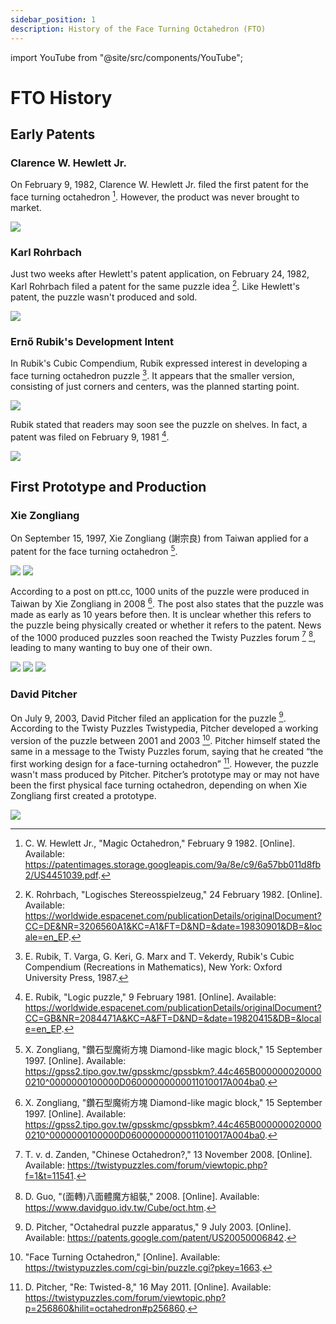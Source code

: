 ```yaml
---
sidebar_position: 1
description: History of the Face Turning Octahedron (FTO)
---
```


import YouTube from "@site/src/components/YouTube";

# FTO History

## Early Patents

### Clarence W. Hewlett Jr.

On February 9, 1982, Clarence W. Hewlett Jr. filed the first patent for the face turning octahedron [^hewlett-1982]. However, the product was never brought to market.

![](img/Hardware/Hewlett.png)

### Karl Rohrbach

Just two weeks after Hewlett's patent application, on February 24, 1982, Karl Rohrbach filed a patent for the same puzzle idea [^rohrbach-1982]. Like Hewlett's patent, the puzzle wasn't produced and sold.

![](img/Hardware/Rohrbach.png)

### Ernő Rubik's Development Intent

In Rubik's Cubic Compendium, Rubik expressed interest in developing a face turning octahedron puzzle [^rubik-varga-keri-marx-vekerdy-1987]. It appears that the smaller version, consisting of just corners and centers, was the planned starting point.

![](img/Hardware/Rubik.png)

Rubik stated that readers may soon see the puzzle on shelves. In fact, a patent was filed on February 9, 1981 [^rubik-1981].

![](img/Hardware/Rubik2.png)

## First Prototype and Production

### Xie Zongliang

On September 15, 1997, Xie Zongliang (謝宗良) from Taiwan applied for a patent for the face turning octahedron [^zongliang-1997].

![](img/Hardware/Xie.png)
![](img/Hardware/Xie2.png)

According to a post on ptt.cc, 1000 units of the puzzle were produced in Taiwan by Xie Zongliang in 2008 [^zongliang-1997]. The post also states that the puzzle was made as early as 10 years before then. It is unclear whether this refers to the puzzle being physically created or whether it refers to the patent. News of the 1000 produced puzzles soon reached the Twisty Puzzles forum [^zanden-2008] [^guo-2008], leading to many wanting to buy one of their own.

![](img/Hardware/Xie3.png)
![](img/Hardware/Xie4.png)
![](img/Hardware/Xie5.png)

<YouTube embedId="BFSorFjezO8" />

### David Pitcher

On July 9, 2003, David Pitcher filed an application for the puzzle [^pitcher-2003]. According to the Twisty Puzzles Twistypedia, Pitcher developed a working version of the puzzle between 2001 and 2003 [^twistypuzzles-2008]. Pitcher himself stated the same in a message to the Twisty Puzzles forum, saying that he created “the first working design for a face-turning octahedron” [^pitcher-2011]. However, the puzzle wasn't mass produced by Pitcher. Pitcher’s prototype may or may not have been the first physical face turning octahedron, depending on when Xie Zongliang first created a prototype.

![](img/Hardware/Pitcher.png)

[^hewlett-1982]: C. W. Hewlett Jr., "Magic Octahedron," February 9 1982. [Online]. Available: https://patentimages.storage.googleapis.com/9a/8e/c9/6a57bb011d8fb2/US4451039.pdf.
[^rohrbach-1982]: K. Rohrbach, "Logisches Stereosspielzeug," 24 February 1982. [Online]. Available: https://worldwide.espacenet.com/publicationDetails/originalDocument?CC=DE&NR=3206560A1&KC=A1&FT=D&ND=&date=19830901&DB=&locale=en_EP.
[^rubik-varga-keri-marx-vekerdy-1987]: E. Rubik, T. Varga, G. Keri, G. Marx and T. Vekerdy, Rubik's Cubic Compendium (Recreations in Mathematics), New York: Oxford University Press, 1987.
[^rubik-1981]: E. Rubik, "Logic puzzle," 9 February 1981. [Online]. Available: https://worldwide.espacenet.com/publicationDetails/originalDocument?CC=GB&NR=2084471A&KC=A&FT=D&ND=&date=19820415&DB=&locale=en_EP.
[^zongliang-1997]: X. Zongliang, "鑽石型魔術方塊 Diamond-like magic block," 15 September 1997. [Online]. Available: https://gpss2.tipo.gov.tw/gpsskmc/gpssbkm?.44c465B0000000200000210^0000000100000D06000000000011010017A004ba0.
[^cmkin-2008]: cmkin, "Re: [方塊] 八面體方塊," 14 November 2008. [Online]. Available: https://www.ptt.cc/bbs/Rubiks/M.1226659344.A.311.html.
[^zanden-2008]: T. v. d. Zanden, "Chinese Octahedron?," 13 November 2008. [Online]. Available: https://twistypuzzles.com/forum/viewtopic.php?f=1&t=11541.
[^guo-2008]: D. Guo, "(面轉)八面體魔方組裝," 2008. [Online]. Available: https://www.davidguo.idv.tw/Cube/oct.htm.
[^pitcher-2003]: D. Pitcher, "Octahedral puzzle apparatus," 9 July 2003. [Online]. Available: https://patents.google.com/patent/US20050006842.
[^twistypuzzles-2008]: "Face Turning Octahedron," [Online]. Available: https://twistypuzzles.com/cgi-bin/puzzle.cgi?pkey=1663.
[^pitcher-2011]: D. Pitcher, "Re: Twisted-8," 16 May 2011. [Online]. Available: https://twistypuzzles.com/forum/viewtopic.php?p=256860&hilit=octahedron#p256860.